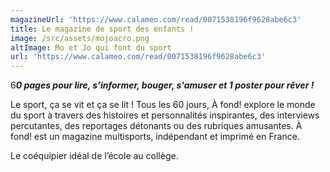 ```yaml
---
magazineUrl: 'https://www.calameo.com/read/0071538196f9628abe6c3'
title: Le magazine de sport des enfants !
image: /src/assets/mojoacro.png
altImage: Mo et Jo qui font du sport
url: 'https://www.calameo.com/read/0071538196f9628abe6c3'
---
```


6***0 pages pour lire, s’informer, bouger, s'amuser et 1 poster pour rêver !***

Le sport, ça se vit et ça se lit ! Tous les 60 jours, À fond! explore le monde du sport à travers des histoires et personnalités inspirantes, des interviews percutantes, des reportages détonants ou des rubriques amusantes. À fond! est un magazine multisports, indépendant et imprimé en France.

Le coéquipier idéal de l’école au collège.
